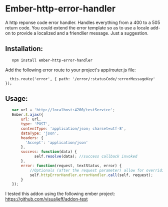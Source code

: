 # Ember-http-error-handler

A http reponse code error handler.  Handles everything from a 400 to a 505 return code.  You could extend the error template so as to use a locale add-on to provide a localized and a friendlier message.  Just a suggestion.

## Installation:
```bash
   npm install ember-http-error-handler
```
   Add the following error route to your project's app/router.js file:

      this.route('error', { path: '/error/:statusCode/:errorMessageKey' });

## Usage:
```javascript
   var url = 'http://localhost:4200/testService';
   Ember.$.ajax({
       url: url,
       type: 'POST',
       contentType: 'application/json; charset=utf-8',
       dataType: 'json',
       headers: {
         'Accept': 'application/json'
       },
       success: function(data) {
             self.resolve(data); //success callback invoked
       },
       error: function(request, textStatus, error) {
           //Optionals (after the request parameter) allow for overriding the default errorRoute and logoutURL.
           self.httpErrorHandler.errorHandler.call(self, request);
       }
   });
```

I tested this addon using the following ember project:
https://github.com/visualjeff/addon-test

